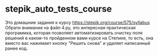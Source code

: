 # stepik_auto_tests_course
Это домашние задания к курсу https://stepik.org/course/575/syllabus
Обрати внимание на файл 4.py, это интересная практическая программка, которая позволяет автоматизировать очистку поля решений в каком-то пройденном вами курсе на Степике, то есть, она вместо вас нажимает кнопку "Решить снова" и удаляет написанный ранее код.

